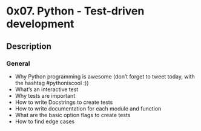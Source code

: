 # 0x07. Python - Test-driven development

## Description

### General
* Why Python programming is awesome (don’t forget to tweet today, with the hashtag #pythoniscool :))
* What’s an interactive test
* Why tests are important
* How to write Docstrings to create tests
* How to write documentation for each module and function
* What are the basic option flags to create tests
* How to find edge cases
